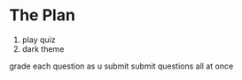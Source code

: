 # The Plan

1. play quiz
1. dark theme

grade each question as u submit
submit questions all at once
